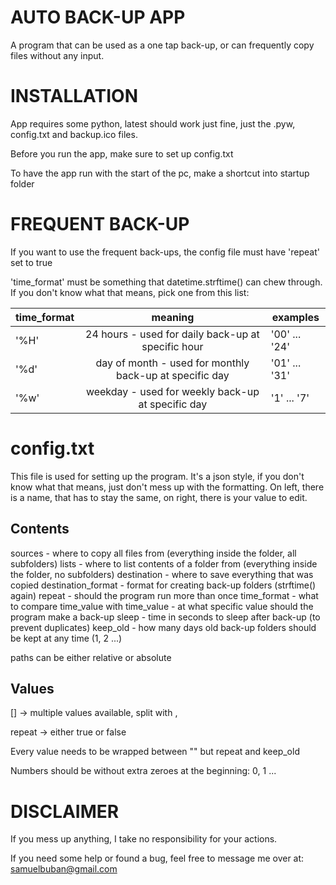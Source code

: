 # AUTO BACK-UP APP

A program that can be used as a one tap back-up, or can frequently copy files without any input.


# INSTALLATION

App requires some python, latest should work just fine, just the .pyw, config.txt and backup.ico files.

Before you run the app, make sure to set up config.txt

To have the app run with the start of the pc, make a shortcut into startup folder


# FREQUENT BACK-UP

If you want to use the frequent back-ups, the config file must have 'repeat' set to true

'time_format' must be something that datetime.strftime() can chew through.
If you don't know what that means, pick one from this list:

| time_format | meaning                                                 | examples      |
| ----------- | :-----:                                                 | --------      |
| '%H'        | 24 hours - used for daily back-up at specific hour      | '00' ... '24' |
| '%d'        | day of month - used for monthly back-up at specific day | '01' ... '31' |
| '%w'        | weekday - used for weekly back-up at specific day       | '1' ... '7'   |


# config.txt

This file is used for setting up the program.
It's a json style, if you don't know what that means, just don't mess up with the formatting.
On left, there is a name, that has to stay the same, on right, there is your value to edit.


## Contents

sources - where to copy all files from (everything inside the folder, all subfolders)
lists - where to list contents of a folder from (everything inside the folder, no subfolders)
destination - where to save everything that was copied
destination_format - format for creating back-up folders (strftime() again)
repeat - should the program run more than once
time_format - what to compare time_value with
time_value - at what specific value should the program make a back-up
sleep - time in seconds to sleep after back-up (to prevent duplicates)
keep_old - how many days old back-up folders should be kept at any time (1, 2 ...)

paths can be either relative or absolute


## Values

[] -> multiple values available, split with ,

repeat -> either true or false

Every value needs to be wrapped between "" but repeat and keep_old

Numbers should be without extra zeroes at the beginning: 0, 1 ...


# DISCLAIMER

If you mess up anything, I take no responsibility for your actions.

If you need some help or found a bug, feel free to message me over at: samuelbuban@gmail.com
